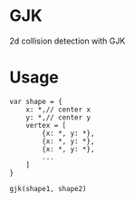 # GJK
 2d collision detection with GJK
# Usage
```
var shape = {
    x: *,// center x
    y: *,// center y
    vertex = [
        {x: *, y: *},
        {x: *, y: *},
        {x: *, y: *},
        ...
    ]
}

gjk(shape1, shape2) 

```

